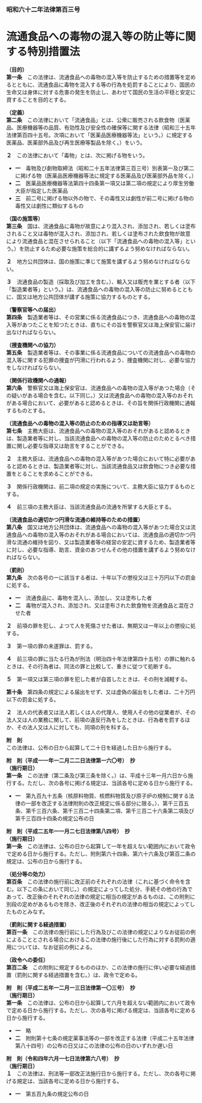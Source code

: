 ### 昭和六十二年法律第百三号  
# 流通食品への毒物の混入等の防止等に関する特別措置法  
  
**（目的）**  
**第一条**　この法律は、流通食品への毒物の混入等を防止するための措置等を定めるとともに、流通食品に毒物を混入する等の行為を処罰することにより、国民の生命又は身体に対する危害の発生を防止し、あわせて国民の生活の平穏と安定に資することを目的とする。  
  
**（定義）**  
**第二条**　この法律において「流通食品」とは、公衆に販売される飲食物（医薬品、医療機器等の品質、有効性及び安全性の確保等に関する法律（昭和三十五年法律第百四十五号。次項において「医薬品医療機器等法」という。）に規定する医薬品、医薬部外品及び再生医療等製品を除く。）をいう。  
  
**２**　この法律において「毒物」とは、次に掲げる物をいう。  
* **一**　毒物及び劇物取締法（昭和二十五年法律第三百三号）別表第一及び第二に掲げる物（医薬品医療機器等法に規定する医薬品及び医薬部外品を除く。）  
* **二**　医薬品医療機器等法第四十四条第一項又は第二項の規定により厚生労働大臣が指定した医薬品  
* **三**　前二号に掲げる物以外の物で、その毒性又は劇性が前二号に掲げる物の毒性又は劇性に類似するもの  
  
**（国の施策等）**  
**第三条**　国は、流通食品に毒物が故意により混入され、添加され、若しくは塗布されること又は毒物が混入され、添加され、若しくは塗布された飲食物が故意により流通食品と混在させられること（以下「流通食品への毒物の混入等」という。）を防止するため必要な施策を総合的に講ずるよう努めなければならない。  
  
**２**　地方公共団体は、国の施策に準じて施策を講ずるよう努めなければならない。  
  
**３**　流通食品の製造（採取及び加工を含む。）、輸入又は販売を業とする者（以下「製造業者等」という。）は、流通食品への毒物の混入等の防止に努めるとともに、国又は地方公共団体が講ずる施策に協力するものとする。  
  
**（警察官等への届出）**  
**第四条**　製造業者等は、その営業に係る流通食品につき、流通食品への毒物の混入等があつたことを知つたときは、直ちにその旨を警察官又は海上保安官に届け出なければならない。  
  
**（捜査機関への協力）**  
**第五条**　製造業者等は、その事業に係る流通食品についての流通食品への毒物の混入等に関する犯罪の捜査が円滑に行われるよう、捜査機関に対し、必要な協力をしなければならない。  
  
**（関係行政機関への通報）**  
**第六条**　警察官又は海上保安官は、流通食品への毒物の混入等があつた場合（その疑いがある場合を含む。以下同じ。）又は流通食品への毒物の混入等のおそれがある場合において、必要があると認めるときは、その旨を関係行政機関に通報するものとする。  
  
**（流通食品への毒物の混入等の防止のための指導又は助言等）**  
**第七条**　主務大臣は、流通食品への毒物の混入等のおそれがあると認めるときは、製造業者等に対し、当該流通食品への毒物の混入等の防止のためとるべき措置に関し必要な指導又は助言をすることができる。  
  
**２**　主務大臣は、流通食品への毒物の混入等があつた場合において特に必要があると認めるときは、製造業者等に対し、当該流通食品又は飲食物につき必要な措置をとることを求めることができる。  
  
**３**　関係行政機関は、前二項の規定の実施について、主務大臣に協力するものとする。  
  
**４**　前三項の主務大臣は、当該流通食品の流通を所掌する大臣とする。  
  
**（流通食品の適切かつ円滑な流通の維持等のための措置）**  
**第八条**　国又は地方公共団体は、流通食品への毒物の混入等があつた場合又は流通食品への毒物の混入等のおそれがある場合においては、流通食品の適切かつ円滑な流通の維持を図り、又は製造業者等の経営の安定に資するため、製造業者等に対し、必要な指導、助言、資金のあつせんその他の措置を講ずるよう努めなければならない。  
  
**（罰則）**  
**第九条**　次の各号の一に該当する者は、十年以下の懲役又は三十万円以下の罰金に処する。  
* **一**　流通食品に、毒物を混入し、添加し、又は塗布した者  
* **二**　毒物が混入され、添加され、又は塗布された飲食物を流通食品と混在させた者  
  
**２**　前項の罪を犯し、よつて人を死傷させた者は、無期又は一年以上の懲役に処する。  
  
**３**　第一項の罪の未遂罪は、罰する。  
  
**４**　前三項の罪に当たる行為が刑法（明治四十年法律第四十五号）の罪に触れるときは、その行為者は、同法の罪と比較して、重きに従つて処断する。  
  
**５**　第一項又は第三項の罪を犯した者が自首したときは、その刑を減軽する。  
  
**第十条**　第四条の規定による届出をせず、又は虚偽の届出をした者は、二十万円以下の罰金に処する。  
  
**２**　法人の代表者又は法人若しくは人の代理人、使用人その他の従業者が、その法人又は人の業務に関して、前項の違反行為をしたときは、行為者を罰するほか、その法人又は人に対しても、同項の刑を科する。  
  
**附　則**  
この法律は、公布の日から起算して二十日を経過した日から施行する。  
  
**附　則（平成一一年一二月二二日法律第一六〇号）　抄**  
**（施行期日）**  
**第一条**　この法律（第二条及び第三条を除く。）は、平成十三年一月六日から施行する。ただし、次の各号に掲げる規定は、当該各号に定める日から施行する。  
* **一**　第九百九十五条（核原料物質、核燃料物質及び原子炉の規制に関する法律の一部を改正する法律附則の改正規定に係る部分に限る。）、第千三百五条、第千三百六条、第千三百二十四条第二項、第千三百二十六条第二項及び第千三百四十四条の規定公布の日  
  
**附　則（平成二五年一一月二七日法律第八四号）　抄**  
**（施行期日）**  
**第一条**　この法律は、公布の日から起算して一年を超えない範囲内において政令で定める日から施行する。ただし、附則第六十四条、第六十六条及び第百二条の規定は、公布の日から施行する。  
  
**（処分等の効力）**  
**第百条**　この法律の施行前に改正前のそれぞれの法律（これに基づく命令を含む。以下この条において同じ。）の規定によってした処分、手続その他の行為であって、改正後のそれぞれの法律の規定に相当の規定があるものは、この附則に別段の定めがあるものを除き、改正後のそれぞれの法律の相当の規定によってしたものとみなす。  
  
**（罰則に関する経過措置）**  
**第百一条**　この法律の施行前にした行為及びこの法律の規定によりなお従前の例によることとされる場合におけるこの法律の施行後にした行為に対する罰則の適用については、なお従前の例による。  
  
**（政令への委任）**  
**第百二条**　この附則に規定するもののほか、この法律の施行に伴い必要な経過措置（罰則に関する経過措置を含む。）は、政令で定める。  
  
**附　則（平成二五年一二月一三日法律第一〇三号）　抄**  
**（施行期日）**  
**第一条**　この法律は、公布の日から起算して六月を超えない範囲内において政令で定める日から施行する。ただし、次の各号に掲げる規定は、当該各号に定める日から施行する。  
* **一**　略  
* **二**　附則第十七条の規定薬事法等の一部を改正する法律（平成二十五年法律第八十四号）の公布の日又はこの法律の公布の日のいずれか遅い日  
  
**附　則（令和四年六月一七日法律第六八号）　抄**  
**（施行期日）**  
**１**　この法律は、刑法等一部改正法施行日から施行する。ただし、次の各号に掲げる規定は、当該各号に定める日から施行する。  
* **一**　第五百九条の規定公布の日  
  
